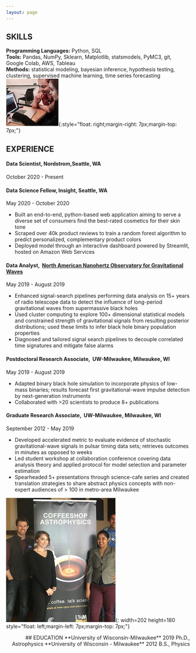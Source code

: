 ```yaml
---
layout: page
---
```

## SKILLS

**Programming Languages:** Python, SQL  
**Tools:** Pandas, NumPy, Sklearn, Matplotlib, statsmodels, PyMC3, git, Google Colab, AWS, Tableau  
**Methods:** statistical modeling, bayesian inference, hypothesis testing, clustering, supervised machine learning, time series forecasting
![](coding.png){:style="float: right;margin-right: 7px;margin-top: 7px;"}


## EXPERIENCE
#### Data Scientist,​ Nordstrom, ​Seattle, WA 
October 2020 - Present


#### Data Science Fellow,  Insight, ​Seattle, WA 
May 2020 - October 2020

- Built an end-to-end, python-based web application aiming to serve a diverse set of consumers find the
best-rated cosmetics for their skin tone
- Scraped over 40k product reviews to train a random forest algorithm to predict personalized,
complementary product colors
- Deployed model through an interactive dashboard powered by Streamlit, hosted on Amazon Web Services

#### Data Analyst, ​ [North American Nanohertz Observatory for Gravitational Waves](http://nanograv.org/)​ 
May 2019 - August 2019


- Enhanced signal-search pipelines performing data analysis on 15+ years of radio telescope data to
detect the influence of long-period gravitational waves from supermassive black holes
- Used cluster computing to explore 100+ dimensional statistical models and constrained strength of
gravitational signals from resulting posterior distributions; used these limits to infer black hole binary
population properties
- Diagnosed and tailored signal search pipelines to decouple correlated time signatures and mitigate false alarms

#### Postdoctoral Research Associate, ​ UW-Milwaukee, ​Milwaukee, WI 
May 2019 - August 2019

- Adapted binary black hole simulation to incorporate physics of low-mass binaries; results forecast first
gravitational-wave impulse detection by next-generation instruments
- Collaborated with >20 scientists to produce 8+ publications

#### Graduate Research Associate, ​ UW-Milwaukee, ​Milwaukee, WI 
September 2012 - May 2019

- Developed accelerated metric to evaluate evidence of stochastic gravitational-wave signals in pulsar
timing data sets; retrieves outcomes in minutes as opposed to weeks
- Led student workshop at collaboration conference covering data analysis theory and applied protocol
for model selection and parameter estimation
- Spearheaded 5+ presentations through science-cafe series and created translation strategies to share
abstract physics concepts with non-expert audiences of > 100 in metro-area Milwaukee  

![](coffeeshop.png){: width=202 height=180 style="float: left;margin-left: 7px;margin-top: 7px;"}

<div align="right" markdown="1">
## EDUCATION  
**University of Wisconsin-Milwaukee** 2019    
Ph.D., Astrophysics  
**University of Wisconsin - Milwaukee** 2012    
B.S., Physics
</div>







